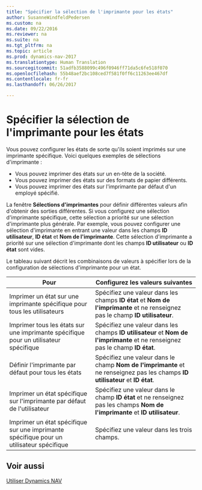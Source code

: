```yaml
---
title: "Spécifier la sélection de l'imprimante pour les états"
author: SusanneWindfeldPedersen
ms.custom: na
ms.date: 09/22/2016
ms.reviewer: na
ms.suite: na
ms.tgt_pltfrm: na
ms.topic: article
ms.prod: dynamics-nav-2017
ms.translationtype: Human Translation
ms.sourcegitcommit: 51adfb3588099c496f0946ff71da5c6fe518f070
ms.openlocfilehash: 55b48aef2bc108ced7f581f0ff6c11263ee467df
ms.contentlocale: fr-fr
ms.lasthandoff: 06/26/2017

---
```

    
# <a name="specify-printer-selection-for-reports"></a>Spécifier la sélection de l'imprimante pour les états
Vous pouvez configurer les états de sorte qu'ils soient imprimés sur une imprimante spécifique. Voici quelques exemples de sélections d'imprimante : 

- Vous pouvez imprimer des états sur un en-tête de la société.
- Vous pouvez imprimer des états sur des formats de papier différents.
- Vous pouvez imprimer des états sur l'imprimante par défaut d'un employé spécifié.

La fenêtre **Sélections d'imprimantes** pour définir différentes valeurs afin d'obtenir des sorties différentes. Si vous configurez une sélection d'imprimante spécifique, cette sélection a priorité sur une sélection d'imprimante plus générale. Par exemple, vous pouvez configurer une sélection d'imprimante en entrant une valeur dans les champs **ID utilisateur**, **ID état** et **Nom de l'imprimante**. Cette sélection d'imprimante a priorité sur une sélection d'imprimante dont les champs **ID utilisateur** ou **ID état** sont vides. 

Le tableau suivant décrit les combinaisons de valeurs à spécifier lors de la configuration de sélections d'imprimante pour un état.

|Pour                                                 |Configurez les valeurs suivantes                                             |
|---------------------------------------------------|---------------------------------------------------------------------|
|Imprimer un état sur une imprimante spécifique pour tous les utilisateurs |Spécifiez une valeur dans les champs **ID état** et **Nom de l'imprimante** et ne renseignez pas le champ **ID utilisateur**.|
|Imprimer tous les états sur une imprimante spécifique pour un utilisateur spécifique|Spécifiez une valeur dans les champs **ID utilisateur** et **Nom de l'imprimante** et ne renseignez pas le champ **ID état**.|
|Définir l'imprimante par défaut pour tous les états|Spécifiez une valeur dans le champ **Nom de l'imprimante** et ne renseignez pas les champs **ID utilisateur** et **ID état**.|
|Imprimer un état spécifique sur l'imprimante par défaut de l'utilisateur|Spécifiez une valeur dans le champ **ID état** et ne renseignez pas les champs **Nom de l'imprimante** et **ID utilisateur**.|
|Imprimer un état spécifique sur une imprimante spécifique pour un utilisateur spécifique|Spécifiez une valeur dans les trois champs.|

## <a name="see-also"></a>Voir aussi
[Utiliser Dynamics NAV](ui-work-product.md)

